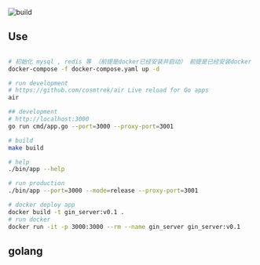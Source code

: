 ![build](https://github.com/freeshineit/go_python_serve/workflows/build/badge.svg)


## Use

```bash

# 初始化 mysql , redis 等 （前提是docker已经安装并启动） 前提是已经安装docker
docker-compose -f docker-compose.yaml up -d

# run development
# https://github.com/cosmtrek/air Live reload for Go apps
air

## development
# http://localhost:3000
go run cmd/app.go --port=3000 --proxy-port=3001 

# build
make build

# help
./bin/app --help

# run production 
./bin/app --port=3000 --mode=release --proxy-port=3001 

# docker deploy app
docker build -t gin_server:v0.1 .
# run docker
docker run -it -p 3000:3000 --rm --name gin_server gin_server:v0.1
```

## golang



